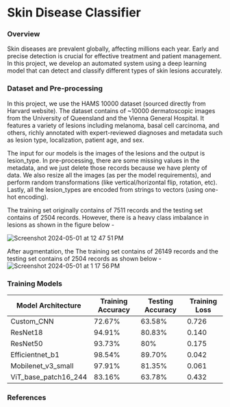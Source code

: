 # Skin Disease Classifier
### Overview
Skin diseases are prevalent globally, affecting millions each year. Early and precise detection is crucial for effective treatment and patient management. In this project, we develop an automated system using a deep learning model that can detect and classify different types of skin lesions accurately.

### Dataset and Pre-processing
In this project, we use the HAMS 10000 dataset (sourced directly from Harvard website). The dataset contains of ~10000 dermatoscopic images from the University of Queensland and the Vienna General Hospital. It features a variety of lesions including melanoma, basal cell carcinoma, and others, richly annotated with expert-reviewed diagnoses and metadata such as lesion type, localization, patient age, and sex. 

The input for our models is the images of the lesions and the output is lesion_type. In pre-processing, there are some missing values in the metadata, and we just delete those records because we have plenty of data. We also resize all the images (as per the model requirements), and perform random transformations (like vertical/horizontal flip, rotation, etc). Lastly, all the lesion_types are encoded from strings to vectors (using one-hot encoding).

The training set originally contains of 7511 records and the testing set contains of 2504 records. However, there is a heavy class imbalance in lesions as shown in the figure below -

![Screenshot 2024-05-01 at 12 47 51 PM](https://github.com/rahul-purswani/skin-disease-classifier/assets/70603471/4cd9cead-7478-44d2-b2d6-f8cef6ec3ecc)

After augmentation, the The training set contains of 26149 records and the testing set contains of 2504 records as shown below - 
![Screenshot 2024-05-01 at 1 17 56 PM](https://github.com/rahul-purswani/skin-disease-classifier/assets/70603471/ab09c6eb-7cc0-467b-bd57-a6bd430c35f5)


### Training Models

| Model Architecture | Training Accuracy | Testing Accuracy | Training Loss |
|----------|----------|----------|----------|
| Custom_CNN | 72.67% | 63.58% | 0.726 |
| ResNet18 | 94.91% | 80.83% | 0.140 |
| ResNet50 | 93.73% | 80% | 0.175 |
| Efficientnet_b1 | 98.54% | 89.70% | 0.042 |
| Mobilenet_v3_small | 97.91% | 81.35% | 0.061 |
| ViT_base_patch16_244 | 83.16% | 63.78% | 0.432 |

### References
